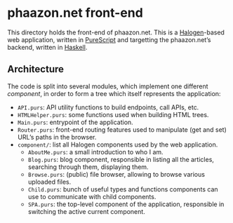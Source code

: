# phaazon.net front-end

This directory holds the front-end of phaazon.net. This is a [Halogen]-based web application, written in [PureScript]
and targetting the phaazon.net’s backend, written in [Haskell].

## Architecture

The code is split into several modules, which implement one different _component_, in order to form a tree which itself
represents the application:

- `API.purs`: API utility functions to build endpoints, call APIs, etc.
- `HTMLHelper.purs`: some functions used when building HTML trees.
- `Main.purs`: entrypoint of the application.
- `Router.purs`: front-end routing features used to manipulate (get and set) URL’s paths in the browser.
- `component/`: list all Halogen components used by the web application.
  - `AboutMe.purs`: a small introduction to who I am.
  - `Blog.purs`: blog component, responsible in listing all the articles, searching through them, displaying them.
  - `Browse.purs`: (public) file browser, allowing to browse various uploaded files.
  - `Child.purs`: bunch of useful types and functions components can use to communicate with child components.
  - `SPA.purs`: the top-level component of the application, responsible in switching the active current component.

[Halogen]: https://github.com/purescript-halogen/purescript-halogen
[PureScript]: https://www.purescript.org
[Haskell]: https://www.haskell.org
